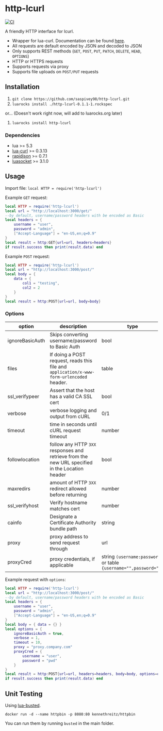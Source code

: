 # http-lcurl

[![CI](https://github.com/saspivey98/http-lcurl/actions/workflows/CI.yml/badge.svg)](https://github.com/saspivey98/http-lcurl/actions/workflows/ci.yml)

A friendly HTTP interface for lcurl.

- Wrapper for lua-curl. Documentation can be found [here](https://lua-curl.github.io/lcurl/modules/lcurl.html). 
- All requests are default encoded by JSON and decoded to JSON
- Only supports REST methods (`GET`, `POST`, `PUT`, `PATCH`, `DELETE`, `HEAD`, `OPTIONS`)
- HTTP or HTTPS requests
- Supports requests via proxy
- Supports file uploads on `POST/PUT` requests

## Installation
1. `git clone https://github.com/saspivey98/http-lcurl.git`
2. `luarocks install ./http-lcurl-0.1.1-1.rockspec`

or... (Doesn't work right now, will add to luarocks.org later)

1. `luarocks install http-lcurl`

### Dependencies
- lua >= 5.3
- [lua-curl](https://github.com/Lua-cURL/Lua-cURLv3) >= 0.3.13
- [rapidjson](https://github.com/xpol/lua-rapidjson) >= 0.7.1
- [luasocket](https://github.com/lunarmodules/luasocket) >= 3.1.0

## Usage

Import file:
`local HTTP = require('http-lcurl')`

Example `GET` request:
```lua
local HTTP = require('http-lcurl')
local url = "http://localhost:3000/get/"
--by default, username/password headers with be encoded as Basic
local headers = {
    username = "user",
    password = "admin",
    ["Accept-Language"] = "en-US,en;q=0.9"
}
local result = http:GET{url=url, headers=headers}
if result.success then print(result.data) end
```

Example `POST` request:
```lua
local HTTP = require('http-lcurl')
local url = "http://localhost:3000/post/"
local body = {
    data = {
        col1 = "testing",
        col2 = 2
    }
}
local result = http:POST{url=url, body=body}
```

### Options
| option | description | type |
| ------ | ----------- | ---- |
| ignoreBasicAuth | Skips converting username/password to Basic Auth | bool |
| files | If doing a POST request, reads this file and `application/x-www-form-urlencoded` header. | table |
| ssl_verifypeer | Assert that the host has a valid CA SSL cert | bool |
| verbose | verbose logging and output from cURL | 0/1 |
| timeout | time in seconds until cURL request timeout | number |
| followlocation | follow any HTTP `3XX` responses and retrieve from the new URL specified in the Location header | bool |
| maxredirs | amount of HTTP `3XX` redirect allowed before returning | number |
| ssl_verifyhost | Verify hostname matches cert | number |
| cainfo | Designate a Certificate Authority bundle path | string |
| proxy | proxy address to send request through | url |
| proxyCred | proxy credentials, if applicable | string `(username:password)` or table `{username="",password=""}` |

Example request with `options`:
```lua
local HTTP = require('http-lcurl')
local url = "http://localhost:3000/post/"
--by default, username/password headers with be encoded as Basic
local headers = {
    username = "user",
    password = "admin",
    ["Accept-Language"] = "en-US,en;q=0.9"
}
local body = { data = {} }
local options = {
    ignoreBasicAuth = true,
    verbose = 1,
    timeout = 10,
    proxy = "proxy.company.com"
    proxyCred = {
        username = "user",
        password = "pwd"
    }
}
local result = http:POST{url=url, headers=headers, body=body, options=options}
if result.success then print(result.data) end
```

## Unit Testing

Using [lua-busted](https://github.com/lunarmodules/busted).

`docker run -d --name httpbin -p 8080:80 kennethreitz/httpbin`

You can run them by running `busted` in the main folder.